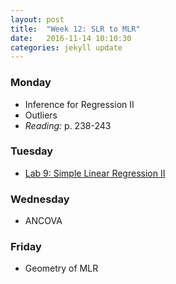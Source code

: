 ```yaml
---
layout: post
title:  "Week 12: SLR to MLR"
date:   2016-11-14 10:10:30
categories: jekyll update
---
```


### Monday
- Inference for Regression II
- Outliers
- *Reading:* p. 238-243

### Tuesday
- <a href = "{{ site.baseurl }}/assets/week-12/simple_linear_regression_ii.html" target = "_blank">Lab 9: Simple Linear Regression II</a>

### Wednesday
- ANCOVA

### Friday
- Geometry of MLR

